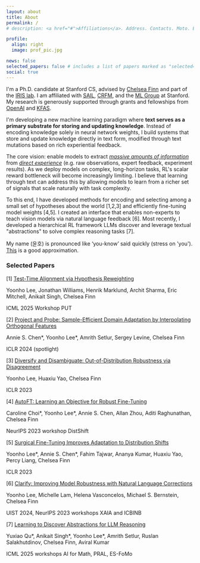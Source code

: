 ```yaml
---
layout: about
title: About
permalink: /
# description: <a href="#">Affiliations</a>. Address. Contacts. Moto. Etc.

profile:
  align: right
  image: prof_pic.jpg

news: false
selected_papers: false # includes a list of papers marked as "selected={true}"
social: true
---
```


I'm a Ph.D. candidate at Stanford CS, advised by [Chelsea Finn](https://ai.stanford.edu/~cbfinn/) and part of the [IRIS lab](https://irislab.stanford.edu/).
I am affiliated with [SAIL](https://ai.stanford.edu/), [CRFM](https://crfm.stanford.edu/), and the [ML Group](http://ml.stanford.edu/) at Stanford.
My research is generously supported through grants and fellowships from [OpenAI](https://openai.com/index/superalignment-fast-grants/) and [KFAS](https://eng.kfas.or.kr/theme/kfaschanel/intl_scholarship_5.php).

I'm developing a new machine learning paradigm where **text serves as a primary substrate for storing and updating knowledge**.
Instead of encoding knowledge solely in neural network weights, I build systems that store and update knowledge directly in text form, modified through text mutations based on rich experiential feedback.

The core vision: enable models to extract *[massive amounts of information](https://youtu.be/Ount2Y4qxQo?si=LFsjABD1OT6QLZgU&t=1205)* from *[direct experience](https://storage.googleapis.com/deepmind-media/Era-of-Experience%20/The%20Era%20of%20Experience%20Paper.pdf)* (e.g. raw observations, expert feedback, experiment results).
As we deploy models on complex, long-horizon tasks, RL's scalar reward bottleneck will become increasingly limiting.
I believe that learning through text can address this by allowing models to learn from a richer set of signals that scale naturally with task complexity.

To this end, I have developed methods for encoding and selecting among a small set of hypotheses about the world [1,2,3] and efficiently fine-tuning model weights [4,5].
I created an interface that enables non-experts to teach vision models via natural language feedback [6].
Most recently, I developed a hierarchical RL framework LLMs discover and leverage textual "abstractions" to solve complex reasoning tasks [7].

My name (윤호) is pronounced like ‘you-know’ said quickly (stress on 'you').
[This](https://ipa-reader.com/?text=%2Fju%3Ano%CA%8A%2F) is a good approximation.

<div class="selected-papers">
<h3>Selected Papers</h3>

<div class="paper">
[1]
<a main-paper-link href="https://arxiv.org/abs/2412.08812">
Test-Time Alignment via Hypothesis Reweighting
</a>
<p class="authors">
Yoonho Lee, Jonathan Williams, Henrik Marklund, Archit Sharma, Eric Mitchell, Anikait Singh, Chelsea Finn
</p>
<p class="venue">
ICML 2025 Workshop PUT
</p>
</div>

<div class="paper">
[2]
<a main-paper-link href="https://arxiv.org/abs/2302.05441">
Project and Probe: Sample-Efficient Domain Adaptation by Interpolating Orthogonal Features
</a>
<p class="authors">
Annie S. Chen*, Yoonho Lee*, Amrith Setlur, Sergey Levine, Chelsea Finn
</p>
<p class="venue">
ICLR 2024 (spotlight)
</p>
</div>

<div class="paper">
[3]
<a main-paper-link href="https://arxiv.org/abs/2202.03418">
Diversify and Disambiguate: Out-of-Distribution Robustness via Disagreement
</a>
<p class="authors">
Yoonho Lee, Huaxiu Yao, Chelsea Finn
</p>
<p class="venue">
ICLR 2023
</p>
</div>

<div class="paper">
[4]
<a main-paper-link href="https://arxiv.org/abs/2401.10220">
AutoFT: Learning an Objective for Robust Fine-Tuning
</a>
<p class="authors">
Caroline Choi*, Yoonho Lee*, Annie S. Chen, Allan Zhou, Aditi Raghunathan, Chelsea Finn
</p>
<p class="venue">
NeurIPS 2023 workshop DistShift
</p>
</div>

<div class="paper">
[5]
<a main-paper-link href="https://arxiv.org/abs/2210.11466">
Surgical Fine-Tuning Improves Adaptation to Distribution Shifts
</a>
<p class="authors">
Yoonho Lee*, Annie S. Chen*, Fahim Tajwar, Ananya Kumar, Huaxiu Yao, Percy Liang, Chelsea Finn
</p>
<p class="venue">
ICLR 2023
</p>
</div>

<div class="paper">
[6]
<a main-paper-link href="https://arxiv.org/abs/2402.03715">
Clarify: Improving Model Robustness with Natural Language Corrections
</a>
<p class="authors">
Yoonho Lee, Michelle Lam, Helena Vasconcelos, Michael S. Bernstein, Chelsea Finn
</p>
<p class="venue">
UIST 2024, NeurIPS 2023 workshops XAIA and ICBINB
</p>
</div>

<div class="paper">
[7]
<a main-paper-link href="https://drive.google.com/file/d/1SfafrkhAuAtITnVPIWLPGRp07VyAaosw/view">
Learning to Discover Abstractions for LLM Reasoning
</a>
<p class="authors">
Yuxiao Qu*, Anikait Singh*, Yoonho Lee*, Amrith Setlur, Ruslan Salakhutdinov, Chelsea Finn, Aviral Kumar
</p>
<p class="venue">
ICML 2025 workshops AI for Math, PRAL, ES-FoMo
</p>
</div>

</div>
